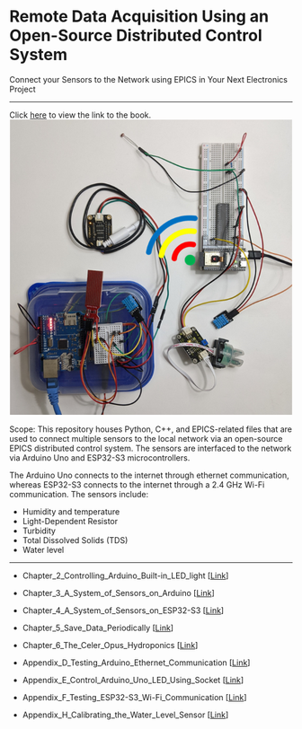 # Remote Data Acquisition Using an Open-Source Distributed Control System
Connect your Sensors to the Network using EPICS in Your Next Electronics Project<br>

***
Click <a href="https://www.amazon.com/dp/B0CRKPKGHN">here<a> to view the link to the book.<br>
<img src="arduino_and_esp32_sensor_systems.png">

Scope:
This repository houses Python, C++, and EPICS-related files that are used to connect multiple sensors to the local network via an open-source EPICS distributed control system. The sensors are interfaced to the network via Arduino Uno and ESP32-S3 microcontrollers. 

The Arduino Uno connects to the internet through ethernet communication, whereas ESP32-S3 connects to the internet through a 2.4 GHz Wi-Fi communication. The sensors include:
- Humidity and temperature
- Light-Dependent Resistor
- Turbidity
- Total Dissolved Solids (TDS)
- Water level 
***

- Chapter_2_Controlling_Arduino_Built-in_LED_light [<a href="https://github.com/rayguna/Remote_Data_Acquisition/tree/main/Chpt2">Link</a>]

- Chapter_3_A_System_of_Sensors_on_Arduino [<a href="https://github.com/rayguna/Remote_Data_Acquisition/tree/main/Chpt3">Link</a>]

- Chapter_4_A_System_of_Sensors_on_ESP32-S3 [<a href="https://github.com/rayguna/Remote_Data_Acquisition/tree/main/Chpt4">Link</a>]

- Chapter_5_Save_Data_Periodically [<a href="https://github.com/rayguna/Remote_Data_Acquisition/tree/main/Chpt5">Link</a>]

- Chapter_6_The_Celer_Opus_Hydroponics [<a href="https://github.com/rayguna/Remote_Data_Acquisition/tree/main/Chpt6">Link</a>]

- Appendix_D_Testing_Arduino_Ethernet_Communication [<a href="https://github.com/rayguna/Remote_Data_Acquisition/tree/main/AppD">Link</a>]

- Appendix_E_Control_Arduino_Uno_LED_Using_Socket [<a href="https://github.com/rayguna/Remote_Data_Acquisition/tree/main/AppE">Link</a>]

- Appendix_F_Testing_ESP32-S3_Wi-Fi_Communication [<a href="https://github.com/rayguna/Remote_Data_Acquisition/tree/main/AppF">Link</a>]

- Appendix_H_Calibrating_the_Water_Level_Sensor [<a href="https://github.com/rayguna/Remote_Data_Acquisition/tree/main/AppH">Link</a>]




